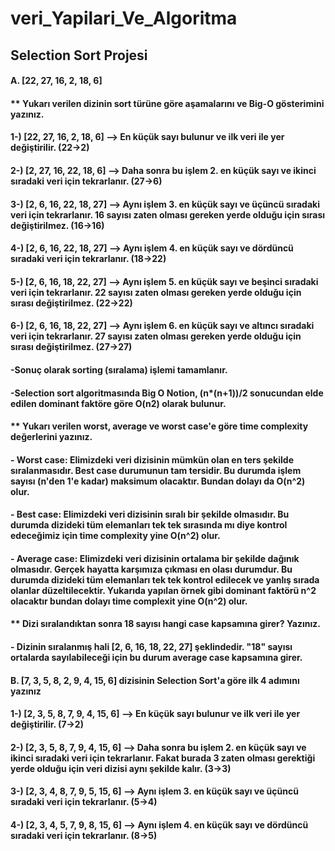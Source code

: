 # veri_Yapilari_Ve_Algoritma

## Selection Sort Projesi

#### A. [22, 27, 16, 2, 18, 6] 

####	** Yukarı verilen dizinin sort türüne göre aşamalarını ve Big-O gösterimini yazınız.
#### 1-) [22, 27, 16, 2, 18, 6] --> En küçük sayı bulunur ve ilk veri ile yer değiştirilir. (22->2)
#### 2-) [2, 27, 16, 22, 18, 6] --> Daha sonra bu işlem 2. en küçük sayı ve ikinci sıradaki veri için tekrarlanır. (27->6)
#### 3-) [2, 6, 16, 22, 18, 27] --> Aynı işlem 3. en küçük sayı ve üçüncü sıradaki veri için tekrarlanır. 16 sayısı zaten olması gereken yerde olduğu için sırası değiştirilmez. (16->16)
#### 4-) [2, 6, 16, 22, 18, 27] --> Aynı işlem 4. en küçük sayı ve dördüncü sıradaki veri için tekrarlanır. (18->22)
#### 5-) [2, 6, 16, 18, 22, 27] --> Aynı işlem 5. en küçük sayı ve beşinci sıradaki veri için tekrarlanır. 22 sayısı zaten olması gereken yerde olduğu için sırası değiştirilmez. (22->22)
#### 6-) [2, 6, 16, 18, 22, 27] --> Aynı işlem 6. en küçük sayı ve altıncı sıradaki veri için tekrarlanır. 27 sayısı zaten olması gereken yerde olduğu için sırası değiştirilmez. (27->27)
#### -Sonuç olarak sorting (sıralama) işlemi tamamlanır.
#### -Selection sort algoritmasında Big O Notion, (n*(n+1))/2 sonucundan elde edilen dominant faktöre göre O(n2) olarak bulunur.
#### ** Yukarı verilen worst, average ve worst case'e göre time complexity değerlerini yazınız.
#### - Worst case: Elimizdeki veri dizisinin mümkün olan en ters şekilde sıralanmasıdır. Best case durumunun tam tersidir. Bu durumda işlem sayısı (n'den 1'e kadar) maksimum olacaktır. Bundan dolayı da O(n^2) olur.
#### - Best case: Elimizdeki veri dizisinin sıralı bir şekilde olmasıdır. Bu durumda dizideki tüm elemanları tek tek sırasında mı diye kontrol edeceğimiz için time complexity yine O(n^2) olur.
#### - Average case: Elimizdeki veri dizisinin ortalama bir şekilde dağınık olmasıdır. Gerçek hayatta karşımıza çıkması en olası durumdur. Bu durumda dizideki tüm elemanları tek tek kontrol edilecek ve yanlış sırada olanlar düzeltilecektir. Yukarıda yapılan örnek gibi dominant faktörü n^2 olacaktır bundan dolayı time complexit yine O(n^2) olur.

#### ** Dizi sıralandıktan sonra 18 sayısı hangi case kapsamına girer? Yazınız.
#### - Dizinin sıralanmış hali [2, 6, 16, 18, 22, 27] şeklindedir. "18" sayısı ortalarda sayılabileceği için bu durum average case kapsamına girer.

#### B. [7, 3, 5, 8, 2, 9, 4, 15, 6] dizisinin Selection Sort'a göre ilk 4 adımını yazınız

#### 1-) [2, 3, 5, 8, 7, 9, 4, 15, 6] --> En küçük sayı bulunur ve ilk veri ile yer değiştirilir. (7->2)
#### 2-) [2, 3, 5, 8, 7, 9, 4, 15, 6] --> Daha sonra bu işlem 2. en küçük sayı ve ikinci sıradaki veri için tekrarlanır. Fakat burada 3 zaten olması gerektiği yerde olduğu için veri dizisi aynı şekilde kalır. (3->3)
#### 3-) [2, 3, 4, 8, 7, 9, 5, 15, 6] --> Aynı işlem 3. en küçük sayı ve üçüncü sıradaki veri için tekrarlanır. (5->4)
#### 4-) [2, 3, 4, 5, 7, 9, 8, 15, 6] --> Aynı işlem 4. en küçük sayı ve dördüncü sıradaki veri için tekrarlanır. (8->5)

